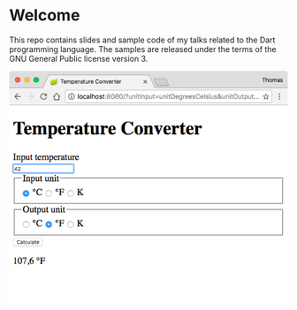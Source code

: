 # Welcome

This repo contains slides and sample code of my talks related to the Dart programming language. The samples are released under the terms of the GNU General Public license version 3.

![Temperature Converter web app](https://github.com/tkuenneth/darttalks/blob/master/graphics/temperature_converter_web.png?raw=true "Temperature Converter web app")